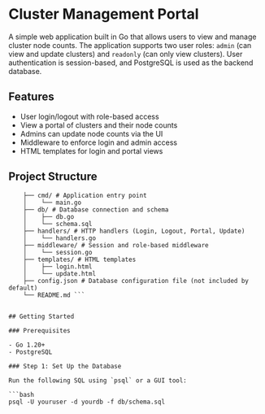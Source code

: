 # Cluster Management Portal

A simple web application built in Go that allows users to view and manage cluster node counts. The application supports two user roles: `admin` (can view and update clusters) and `readonly` (can only view clusters). User authentication is session-based, and PostgreSQL is used as the backend database.

## Features

- User login/logout with role-based access
- View a portal of clusters and their node counts
- Admins can update node counts via the UI
- Middleware to enforce login and admin access
- HTML templates for login and portal views

## Project Structure

 ``` cluster-app/ 
     ├── cmd/ # Application entry point
     │    └── main.go
     ├── db/ # Database connection and schema
     │    ├── db.go
     │    └── schema.sql
     ├── handlers/ # HTTP handlers (Login, Logout, Portal, Update)
     │    └── handlers.go
     ├── middleware/ # Session and role-based middleware
     │    └── session.go
     ├── templates/ # HTML templates
     │    ├── login.html
     │    └── update.html
     ├── config.json # Database configuration file (not included by default)
     └── README.md ```


## Getting Started

### Prerequisites

- Go 1.20+
- PostgreSQL

### Step 1: Set Up the Database

Run the following SQL using `psql` or a GUI tool:

```bash
psql -U youruser -d yourdb -f db/schema.sql
